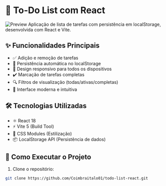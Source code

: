 # 📝 To-Do List com React

![Preview](https://raw.githubusercontent.com/Coimbraitalo01/todo-list-react/main/public/nova-imagem.png?raw=true&v=2)
Aplicação de lista de tarefas com persistência em localStorage, desenvolvida com React e Vite.

## ✨ Funcionalidades Principais

- ✅ Adição e remoção de tarefas
- 💾 Persistência automática no localStorage
- 📱 Design responsivo para todos os dispositivos
- ✔️ Marcação de tarefas completas
- 🔍 Filtros de visualização (todas/ativas/completas)
- 🎨 Interface moderna e intuitiva

## 🛠️ Tecnologias Utilizadas

- ⚛️ React 18
- ⚡ Vite 5 (Build Tool)
- 🎨 CSS Modules (Estilização)
- 📦 LocalStorage API (Persistência de dados)

## 🚀 Como Executar o Projeto

1. Clone o repositório:
```bash
git clone https://github.com/Coimbraitalo01/todo-list-react.git

